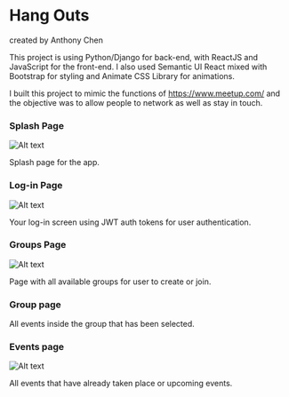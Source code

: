 # Hang Outs

created by Anthony Chen

This project is using Python/Django for back-end, with ReactJS and JavaScript for the front-end. I also used Semantic UI React mixed with Bootstrap for styling and Animate CSS Library for animations.

I built this project to mimic the functions of https://www.meetup.com/ and the objective was to allow people to network as well as stay in touch.

### Splash Page

![Alt text](./screenshots/splash.png?raw=true "Splash")

Splash page for the app.

### Log-in Page

![Alt text](./screenshots/signup.png?raw=true "Login Screen")

Your log-in screen using JWT auth tokens for user authentication.

### Groups Page

![Alt text](./screenshots/groups.png?raw=true "Login Screen")

Page with all available groups for user to create or join.

### Group page



All events inside the group that has been selected.

### Events page

![Alt text](./screenshots/events.png?raw=true "Login Screen")

All events that have already taken place or upcoming events.